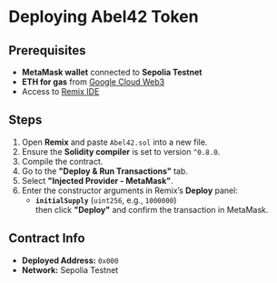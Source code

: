 # Deploying Abel42 Token

## Prerequisites
- **MetaMask wallet** connected to **Sepolia Testnet**
- **ETH for gas** from [Google Cloud Web3](https://cloud.google.com/application/web3/faucet/ethereum/sepolia)
- Access to [Remix IDE](https://cloud.google.com/application/web3/faucet/ethereum/sepolia)

## Steps
1. Open **Remix** and paste `Abel42.sol` into a new file.
2. Ensure the **Solidity compiler** is set to version `^0.8.0`.
3. Compile the contract.
4. Go to the **"Deploy & Run Transactions"** tab.
5. Select **"Injected Provider - MetaMask"**.
6. Enter the constructor arguments in Remix’s **Deploy** panel:
   - **`initialSupply`** (`uint256`, e.g., `1000000`)   
   then click **"Deploy"** and confirm the transaction in MetaMask. 

## Contract Info
- **Deployed Address:** `0x000`
- **Network:** Sepolia Testnet
